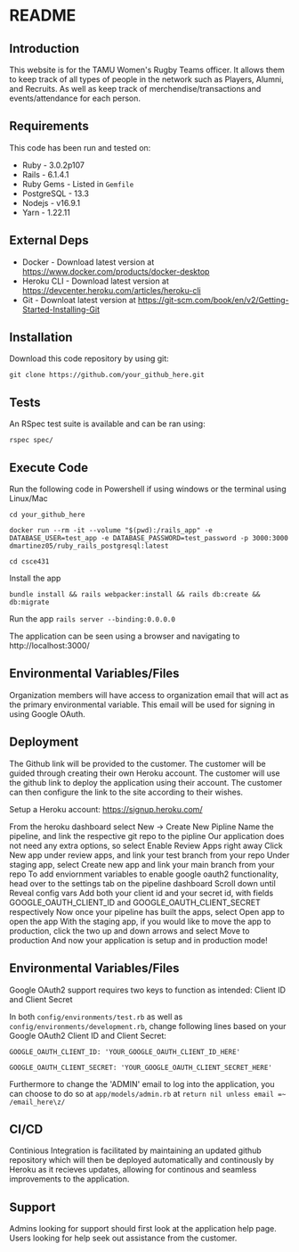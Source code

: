 # README

## Introduction ##

This website is for the TAMU Women's Rugby Teams officer. It allows them to keep track of all types of people in the network such as Players, Alumni, and Recruits. As well as keep track of merchendise/transactions and events/attendance for each person.

## Requirements ##

This code has been run and tested on:

* Ruby - 3.0.2p107
* Rails - 6.1.4.1
* Ruby Gems - Listed in `Gemfile`
* PostgreSQL - 13.3 
* Nodejs - v16.9.1
* Yarn - 1.22.11


## External Deps  ##

* Docker - Download latest version at https://www.docker.com/products/docker-desktop
* Heroku CLI - Download latest version at https://devcenter.heroku.com/articles/heroku-cli
* Git - Downloat latest version at https://git-scm.com/book/en/v2/Getting-Started-Installing-Git

## Installation ##

Download this code repository by using git:

 `git clone https://github.com/your_github_here.git`


## Tests ##

An RSpec test suite is available and can be ran using:

  `rspec spec/`

## Execute Code ##

Run the following code in Powershell if using windows or the terminal using Linux/Mac

  `cd your_github_here`

  `docker run --rm -it --volume "$(pwd):/rails_app" -e DATABASE_USER=test_app -e DATABASE_PASSWORD=test_password -p 3000:3000 dmartinez05/ruby_rails_postgresql:latest`

  `cd csce431`
    
Install the app

  `bundle install && rails webpacker:install && rails db:create && db:migrate`

Run the app
  `rails server --binding:0.0.0.0`

The application can be seen using a browser and navigating to http://localhost:3000/

## Environmental Variables/Files ##

Organization members will have access to organization email that will act as the primary environmental variable. This email will be used for signing in using Google OAuth. 

## Deployment ##

The Github link will be provided to the customer. The customer will be guided through creating their own Heroku account. The customer will use the github link to deploy the application using their account. The customer can then configure the link to the site according to their wishes. 

Setup a Heroku account: https://signup.heroku.com/

From the heroku dashboard select New -> Create New Pipline
Name the pipeline, and link the respective git repo to the pipline
Our application does not need any extra options, so select Enable Review Apps right away
Click New app under review apps, and link your test branch from your repo
Under staging app, select Create new app and link your main branch from your repo
To add enviornment variables to enable google oauth2 functionality, head over to the settings tab on the pipeline dashboard
Scroll down until Reveal config vars
Add both your client id and your secret id, with fields GOOGLE_OAUTH_CLIENT_ID and GOOGLE_OAUTH_CLIENT_SECRET respectively
Now once your pipeline has built the apps, select Open app to open the app
With the staging app, if you would like to move the app to production, click the two up and down arrows and select Move to production
And now your application is setup and in production mode!

## Environmental Variables/Files ##

Google OAuth2 support requires two keys to function as intended: Client ID and Client Secret

In both `config/environments/test.rb` as well as `config/environments/development.rb`, change following lines based on your Google OAuth2 Client ID and Client Secret:

  `GOOGLE_OAUTH_CLIENT_ID: 'YOUR_GOOGLE_OAUTH_CLIENT_ID_HERE'`

  `GOOGLE_OAUTH_CLIENT_SECRET: 'YOUR_GOOGLE_OAUTH_CLIENT_SECRET_HERE'`
  
Furthermore to change the 'ADMIN' email to log into the application, you can choose to do so at `app/models/admin.rb` at `return nil unless email =~ /email_here\z/`

## CI/CD ##

Continious Integration is facilitated by maintaining an updated github repository which will then be deployed automatically and continously by Heroku as it recieves updates, allowing for continous and seamless improvements to the application. 

## Support ##

Admins looking for support should first look at the application help page.
Users looking for help seek out assistance from the customer.
